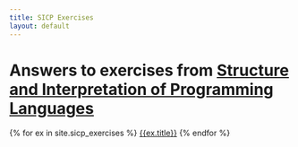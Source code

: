 ```yaml
---
title: SICP Exercises
layout: default
---
```


# Answers to exercises from [Structure and Interpretation of Programming Languages](http://sarabander.github.io/sicp/)

{% for ex in site.sicp_exercises %}
<a href="{{ex.url}}">{{ex.title}}</a>
{% endfor %}
